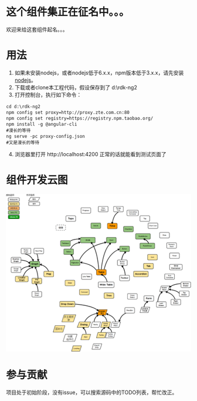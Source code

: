 

# 这个组件集正在征名中。。。
欢迎来给这套组件起名。。。


# 用法
1. 如果未安装nodejs，或者nodejs低于6.x.x，npm版本低于3.x.x，请先安装[nodejs](nodejs.cn)。
2. 下载或者clone本工程代码，假设保存到了 d:\rdk-ng2
3. 打开控制台，执行如下命令：
```
cd d:\rdk-ng2
npm config set proxy=http://proxy.zte.com.cn:80
npm config set registry=https://registry.npm.taobao.org/
npm install -g @angular-cli
#漫长的等待
ng serve -pc proxy-config.json
#又是漫长的等待
```
4. 浏览器里打开 http://localhost:4200 正常的话就能看到测试页面了

# 组件开发云图
![](comp-map.png)

# 参与贡献
项目处于初始阶段，没有issue，可以搜索源码中的TODO列表，帮忙改正。
